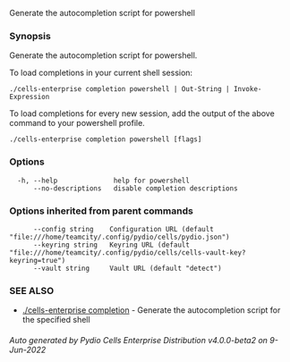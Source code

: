 Generate the autocompletion script for powershell

### Synopsis

Generate the autocompletion script for powershell.

To load completions in your current shell session:

	./cells-enterprise completion powershell | Out-String | Invoke-Expression

To load completions for every new session, add the output of the above command
to your powershell profile.


```
./cells-enterprise completion powershell [flags]
```

### Options

```
  -h, --help              help for powershell
      --no-descriptions   disable completion descriptions
```

### Options inherited from parent commands

```
      --config string    Configuration URL (default "file:///home/teamcity/.config/pydio/cells/pydio.json")
      --keyring string   Keyring URL (default "file:///home/teamcity/.config/pydio/cells/cells-vault-key?keyring=true")
      --vault string     Vault URL (default "detect")
```

### SEE ALSO

* [./cells-enterprise completion](./cells-enterprise-completion)	 - Generate the autocompletion script for the specified shell

###### Auto generated by Pydio Cells Enterprise Distribution v4.0.0-beta2 on 9-Jun-2022
